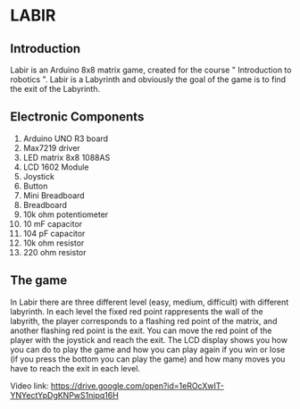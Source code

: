 # LABIR

## Introduction 
Labir is an Arduino 8x8 matrix game, created for the course " Introduction to robotics ". Labir is a Labyrinth and obviously the goal of the game is to find the exit of the Labyrinth. 

## Electronic Components
1. Arduino UNO R3 board
2. Max7219 driver
3. LED matrix 8x8 1088AS
4. LCD 1602 Module
5. Joystick
6. Button
7. Mini Breadboard
8. Breadboard
9. 10k ohm potentiometer
10. 10 mF capacitor
11. 104 pF capacitor
12. 10k ohm resistor
13. 220 ohm resistor

## The game
In Labir there are three different level (easy, medium, difficult) with different labyrinth. In each level the fixed red point rappresents the wall of the labyrith, the player corresponds to a flashing red point of the matrix, and another flashing red point is the exit. You can move the red point of the player with the joystick and reach the exit. The LCD display shows you how you can do to play the game and how you can play again if you win or lose (if you press the bottom you can play the game) and how many moves you have to reach the exit in each level.   
 
Video link:
https://drive.google.com/open?id=1eROcXwIT-YNYectYpDgKNPwS1njpq16H
